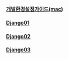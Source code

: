 #### [개발환경설정가이드(mac)](Django%20%EA%B0%9C%EB%B0%9C%ED%99%98%EA%B2%BD%EC%84%A4%EC%A0%95%EA%B0%80%EC%9D%B4%EB%93%9C.md)

#### [Django01](/Django/Django01.md)

#### [Django02](/Django/Django02.md)

#### [Django03](/Django/Django03.md)